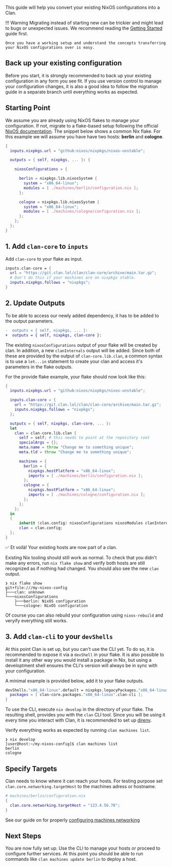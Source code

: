 This guide will help you convert your existing NixOS configurations into a Clan.

!!! Warning
    Migrating instead of starting new can be trickier and might lead to bugs or
    unexpected issues. We recommend reading the [Getting Started](../getting-started/creating-your-first-clan.md) guide first.

    Once you have a working setup and understand the concepts transferring your NixOS configurations over is easy.

## Back up your existing configuration

Before you start, it is strongly recommended to back up your existing
configuration in any form you see fit. If you use version control to manage
your configuration changes, it is also a good idea to follow the migration
guide in a separate branch until everything works as expected.

## Starting Point

We assume you are already using NixOS flakes to manage your configuration. If
not, migrate to a flake-based setup following the official [NixOS
documentation](https://nix.dev/manual/nix/2.25/command-ref/new-cli/nix3-flake.html).
The snippet below shows a common Nix flake. For this example we will assume you
have have two hosts: **berlin** and **cologne**.

```nix
{
  inputs.nixpkgs.url = "github:nixos/nixpkgs/nixos-unstable";

  outputs = { self, nixpkgs, ... }: {

    nixosConfigurations = {

      berlin = nixpkgs.lib.nixosSystem {
        system = "x86_64-linux";
        modules = [ ./machines/berlin/configuration.nix ];
      };

      cologne = nixpkgs.lib.nixosSystem {
        system = "x86_64-linux";
        modules = [ ./machines/cologne/configuration.nix ];
      };
    };
  };
}
```

## 1. Add `clan-core` to `inputs`

Add `clan-core` to your flake as input.

```nix
inputs.clan-core = {
  url = "https://git.clan.lol/clan/clan-core/archive/main.tar.gz";
  # Don't do this if your machines are on nixpkgs stable.
  inputs.nixpkgs.follows = "nixpkgs";
}
```

## 2. Update Outputs

To be able to access our newly added dependency, it has to be added to the
output parameters.

```diff
-  outputs = { self, nixpkgs, ... }:
+  outputs = { self, nixpkgs, clan-core }:
```

The existing `nixosConfigurations` output of your flake will be created by
clan. In addition, a new `clanInternals` output will be added. Since both of
these are provided by the output of `clan-core.lib.clan`, a common syntax is to use a
`let...in` statement to create your clan and access it's parameters in the flake
outputs.

For the provide flake example, your flake should now look like this:

```nix
{
  inputs.nixpkgs.url = "github:nixos/nixpkgs/nixos-unstable";

  inputs.clan-core = {
    url = "https://git.clan.lol/clan/clan-core/archive/main.tar.gz";
    inputs.nixpkgs.follows = "nixpkgs";
  };

  outputs = { self, nixpkgs, clan-core, ... }:
  let
    clan = clan-core.lib.clan {
      self = self; # this needs to point at the repository root
      specialArgs = {};
      meta.name = throw "Change me to something unique";
      meta.tld = throw "Change me to something unique";

      machines = {
        berlin = {
          nixpkgs.hostPlatform = "x86_64-linux";
          imports = [ ./machines/berlin/configuration.nix ];
        };
        cologne = {
          nixpkgs.hostPlatform = "x86_64-linux";
          imports = [ ./machines/cologne/configuration.nix ];
        };
      };
    };
  in
  {
      inherit (clan.config) nixosConfigurations nixosModules clanInternals;
      clan = clan.config;
  };
}
```

✅ Et voilà! Your existing hosts are now part of a clan.

Existing Nix tooling
should still work as normal. To check that you didn't make any errors, run `nix
flake show` and verify both hosts are still recognized as if nothing had
changed. You should also see the new `clan` output.

```
❯ nix flake show
git+file:///my-nixos-config
├───clan: unknown
└───nixosConfigurations
    ├───berlin: NixOS configuration
    └───cologne: NixOS configuration
```

Of course you can also rebuild your configuration using `nixos-rebuild` and
veryify everything still works.

## 3. Add `clan-cli` to your `devShells`

At this point Clan is set up, but you can't use the CLI yet. To do so, it is
recommended to expose it via a `devShell` in your flake. It is also possible to
install it any other way you would install a package in Nix, but using a
developtment shell ensures the CLI's version will always be in sync with your
configuration.

A minimal example is provided below, add it to your flake outputs.

```nix
devShells."x86_64-linux".default = nixpkgs.legacyPackages."x86_64-linux".mkShell {
  packages = [ clan-core.packages."x86_64-linux".clan-cli ];
}
```

To use the CLI, execute `nix develop` in the directory of your flake. The
resulting shell, provides you with the `clan` CLI tool. Since you will be using
it every time you interact with Clan, it is recommended to set up
[direnv](https://direnv.net/).

Verify everything works as expected by running `clan machines list`.

```
❯ nix develop
[user@host:~/my-nixos-config]$ clan machines list
berlin
cologne
```

## Specify Targets

Clan needs to know where it can reach your hosts. For testing purpose set
`clan.core.networking.targetHost` to the machines adress or hostname.

```nix
# machines/berlin/configuration.nix
{
  clan.core.networking.targetHost = "123.4.56.78";
}
```

See our guide on for properly [configuring machines networking](../guides/networking/networking.md)

## Next Steps

You are now fully set up. Use the CLI to manage your hosts or proceed to
configure further services. At this point you should be able to run commands
like `clan machines update berlin` to deploy a host.
